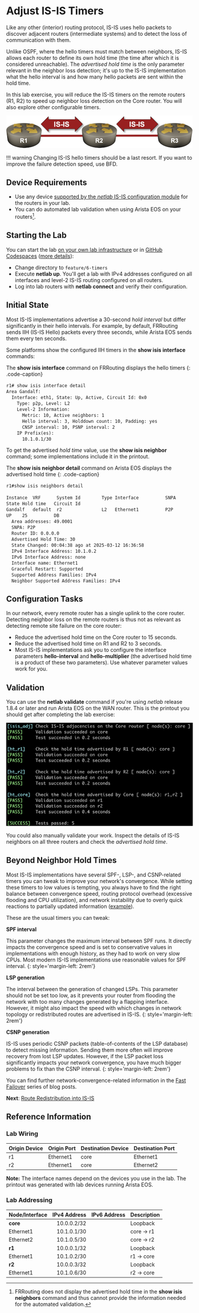 # Adjust IS-IS Timers

Like any other (interior) routing protocol, IS-IS uses hello packets to discover adjacent routers (intermediate systems) and to detect the loss of communication with them.

Unlike OSPF, where the hello timers must match between neighbors, IS-IS allows each router to define its own hold time (the time after which it is considered unreachable). The *advertised hold time* is the only parameter relevant in the neighbor loss detection; it's up to the IS-IS implementation what the hello interval is and how many hello packets are sent within the hold time.

In this lab exercise, you will reduce the IS-IS timers on the remote routers (R1, R2) to speed up neighbor loss detection on the Core router. You will also explore other configurable timers.

![Lab topology](topology-timers.png)

!!! warning
    Changing IS-IS hello timers should be a last resort. If you want to improve the failure detection speed, use BFD.

## Device Requirements

* Use any device [supported by the _netlab_ IS-IS configuration module](https://netlab.tools/platforms/#platform-routing-support) for the routers in your lab.
* You can do automated lab validation when using Arista EOS on your routers[^FRSAT].

[^FRSAT]: FRRouting does not display the advertised hold time in the **show isis neighbors** command and thus cannot provide the information needed for the automated validation.

## Starting the Lab

You can start the lab [on your own lab infrastructure](../1-setup.md) or in [GitHub Codespaces](https://github.com/codespaces/new/bgplab/isis) ([more details](https://bgplabs.net/4-codespaces/)):

* Change directory to `feature/6-timers`
* Execute **netlab up**. You'll get a lab with IPv4 addresses configured on all interfaces and level-2 IS-IS routing configured on all routers.
* Log into lab routers with **netlab connect** and verify their configuration.

## Initial State

Most IS-IS implementations advertise a 30-second *hold interval*  but differ significantly in their hello intervals. For example, by default, FRRouting sends IIH (IS-IS Hello) packets every three seconds, while Arista EOS sends them every ten seconds.

Some platforms show the configured IIH timers in the **show isis interface** commands:

The **show isis interface** command on FRRouting displays the hello timers
{: .code-caption}
```
r1# show isis interface detail
Area Gandalf:
  Interface: eth1, State: Up, Active, Circuit Id: 0x0
    Type: p2p, Level: L2
    Level-2 Information:
      Metric: 10, Active neighbors: 1
      Hello interval: 3, Holddown count: 10, Padding: yes
      CNSP interval: 10, PSNP interval: 2
    IP Prefix(es):
      10.1.0.1/30
```

To get the advertised *hold time* value, use the **show isis neighbor** command; some implementations include it in the printout.

The **show isis neighbor detail** command on Arista EOS displays the advertised hold time
{: .code-caption}
```
r1#show isis neighbors detail

Instance  VRF      System Id        Type Interface          SNPA              State Hold time   Circuit Id
Gandalf   default  r2               L2   Ethernet1          P2P               UP    25          DB
  Area addresses: 49.0001
  SNPA: P2P
  Router ID: 0.0.0.0
  Advertised Hold Time: 30
  State Changed: 00:04:38 ago at 2025-03-12 16:36:58
  IPv4 Interface Address: 10.1.0.2
  IPv6 Interface Address: none
  Interface name: Ethernet1
  Graceful Restart: Supported
  Supported Address Families: IPv4
  Neighbor Supported Address Families: IPv4
```

## Configuration Tasks

In our network, every remote router has a single uplink to the core router. Detecting neighbor loss on the remote routers is thus not as relevant as detecting remote site failure on the core router:

* Reduce the advertised hold time on the Core router to 15 seconds.
* Reduce the advertised hold time on R1 and R2 to 3 seconds.
* Most IS-IS implementations ask you to configure the interface parameters **hello-interval** and **hello-multiplier** (the advertised hold time is a product of these two parameters). Use whatever parameter values work for you.

## Validation

You can use the **netlab validate** command if you're using *netlab* release 1.8.4 or later and run Arista EOS on the WAN router. This is the printout you should get after completing the lab exercise:

![](validate-timers.png)

You could also manually validate your work. Inspect the details of IS-IS neighbors on all three routers and check the *advertised hold time*.

## Beyond Neighbor Hold Times

Most IS-IS implementations have several SPF-, LSP-, and CSNP-related timers you can tweak to improve your network's convergence. While setting these timers to low values is tempting, you always have to find the right balance between convergence speed, routing protocol overhead (excessive flooding and CPU utilization), and network instability due to overly quick reactions to partially updated information ([example](https://blog.ipspace.net/2019/06/know-thy-environment-before-redesigning/)).

These are the usual timers you can tweak:

**SPF interval**

This parameter changes the maximum interval between SPF runs. It directly impacts the convergence speed and is set to conservative values in implementations with enough history, as they had to work on very slow CPUs. Most modern IS-IS implementations use reasonable values for SPF interval.
{: style='margin-left: 2rem'}

**LSP generation**

The interval between the generation of changed LSPs. This parameter should not be set too low, as it prevents your router from flooding the network with too many changes generated by a flapping interface. However, it might also impact the speed with which changes in network topology or redistributed routes are advertised in IS-IS.
{: style='margin-left: 2rem'}

**CSNP generation**

IS-IS uses periodic CSNP packets (table-of-contents of the LSP database) to detect missing information. Sending them more often will improve recovery from lost LSP updates. However, if the LSP packet loss significantly impacts your network convergence, you have much bigger problems to fix than the CSNP interval.
{: style='margin-left: 2rem'}

You can find further network-convergence-related information in the [Fast Failover](https://blog.ipspace.net/series/fast-failover/) series of blog posts.

**Next**: [Route Redistribution into IS-IS](7-redistribute.md)

## Reference Information

### Lab Wiring

| Origin Device | Origin Port | Destination Device | Destination Port |
|---------------|-------------|--------------------|------------------|
| r1 | Ethernet1 | core | Ethernet1 |
| r2 | Ethernet1 | core | Ethernet2 |

**Note:** The interface names depend on the devices you use in the lab. The printout was generated with lab devices running Arista EOS.

### Lab Addressing

| Node/Interface | IPv4 Address | IPv6 Address | Description |
|----------------|-------------:|-------------:|-------------|
| **core** |  10.0.0.2/32 |  | Loopback |
| Ethernet1 | 10.1.0.1/30 |  | core -> r1 |
| Ethernet2 | 10.1.0.5/30 |  | core -> r2 |
| **r1** |  10.0.0.1/32 |  | Loopback |
| Ethernet1 | 10.1.0.2/30 |  | r1 -> core |
| **r2** |  10.0.0.3/32 |  | Loopback |
| Ethernet1 | 10.1.0.6/30 |  | r2 -> core |
